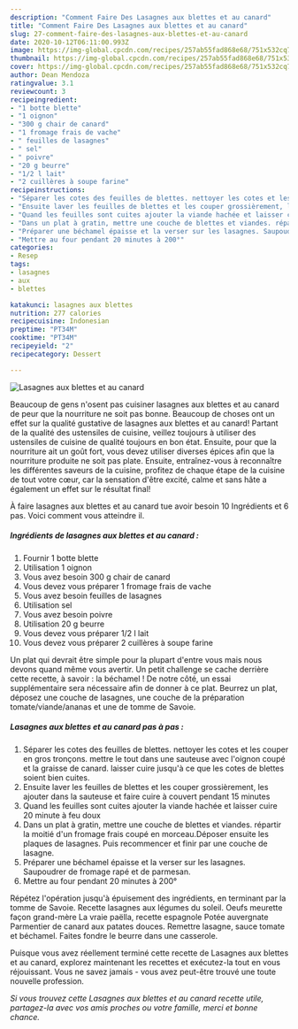 ```yaml
---
description: "Comment Faire Des Lasagnes aux blettes et au canard"
title: "Comment Faire Des Lasagnes aux blettes et au canard"
slug: 27-comment-faire-des-lasagnes-aux-blettes-et-au-canard
date: 2020-10-12T06:11:00.993Z
image: https://img-global.cpcdn.com/recipes/257ab55fad868e68/751x532cq70/lasagnes-aux-blettes-et-au-canard-photo-principale-de-la-recette.jpg
thumbnail: https://img-global.cpcdn.com/recipes/257ab55fad868e68/751x532cq70/lasagnes-aux-blettes-et-au-canard-photo-principale-de-la-recette.jpg
cover: https://img-global.cpcdn.com/recipes/257ab55fad868e68/751x532cq70/lasagnes-aux-blettes-et-au-canard-photo-principale-de-la-recette.jpg
author: Dean Mendoza
ratingvalue: 3.1
reviewcount: 3
recipeingredient:
- "1 botte blette"
- "1 oignon"
- "300 g chair de canard"
- "1 fromage frais de vache"
- " feuilles de lasagnes"
- " sel"
- " poivre"
- "20 g beurre"
- "1/2 l lait"
- "2 cuillères à soupe farine"
recipeinstructions:
- "Séparer les cotes des feuilles de blettes. nettoyer les cotes et les couper en gros tronçons. mettre le tout dans une sauteuse avec l&#39;oignon coupé et la graisse de canard. laisser cuire jusqu&#39;à ce que les cotes de blettes soient bien cuites."
- "Ensuite laver les feuilles de blettes et les couper grossièrement, les ajouter dans la sauteuse et faire cuire à couvert pendant 15 minutes"
- "Quand les feuilles sont cuites ajouter la viande hachée et laisser cuire 20 minute à feu doux"
- "Dans un plat à gratin, mettre une couche de blettes et viandes. répartir la moitié d&#39;un fromage frais coupé en morceau.Déposer ensuite les plaques de lasagnes. Puis recommencer et finir par une couche de lasagne."
- "Préparer une béchamel épaisse et la verser sur les lasagnes. Saupoudrer de fromage rapé et de parmesan."
- "Mettre au four pendant 20 minutes à 200°"
categories:
- Resep
tags:
- lasagnes
- aux
- blettes

katakunci: lasagnes aux blettes 
nutrition: 277 calories
recipecuisine: Indonesian
preptime: "PT34M"
cooktime: "PT34M"
recipeyield: "2"
recipecategory: Dessert

---
```



![Lasagnes aux blettes et au canard](https://img-global.cpcdn.com/recipes/257ab55fad868e68/751x532cq70/lasagnes-aux-blettes-et-au-canard-photo-principale-de-la-recette.jpg)

Beaucoup de gens n'osent pas cuisiner lasagnes aux blettes et au canard de peur que la nourriture ne soit pas bonne. Beaucoup de choses ont un effet sur la qualité gustative de lasagnes aux blettes et au canard! Partant de la qualité des ustensiles de cuisine, veillez toujours à utiliser des ustensiles de cuisine de qualité toujours en bon état. Ensuite, pour que la nourriture ait un goût fort, vous devez utiliser diverses épices afin que la nourriture produite ne soit pas plate. Ensuite, entraînez-vous à reconnaître les différentes saveurs de la cuisine, profitez de chaque étape de la cuisine de tout votre cœur, car la sensation d'être excité, calme et sans hâte a également un effet sur le résultat final!

<!--inarticleads1-->

À faire lasagnes aux blettes et au canard tue avoir besoin 10 Ingrédients et 6 pas. Voici comment vous atteindre il.

##### Ingrédients de lasagnes aux blettes et au canard :

1. Fournir 1 botte blette
1. Utilisation 1 oignon
1. Vous avez besoin 300 g chair de canard
1. Vous devez vous préparer 1 fromage frais de vache
1. Vous avez besoin  feuilles de lasagnes
1. Utilisation  sel
1. Vous avez besoin  poivre
1. Utilisation 20 g beurre
1. Vous devez vous préparer 1/2 l lait
1. Vous devez vous préparer 2 cuillères à soupe farine


Un plat qui devrait être simple pour la plupart d&#39;entre vous mais nous devons quand même vous avertir. Un petit challenge se cache derrière cette recette, à savoir : la béchamel ! De notre côté, un essai supplémentaire sera nécessaire afin de donner à ce plat. Beurrez un plat, déposez une couche de lasagnes, une couche de la préparation tomate/viande/ananas et une de tomme de Savoie. 

<!--inarticleads2-->

##### Lasagnes aux blettes et au canard pas à pas :

1. Séparer les cotes des feuilles de blettes. nettoyer les cotes et les couper en gros tronçons. mettre le tout dans une sauteuse avec l&#39;oignon coupé et la graisse de canard. laisser cuire jusqu&#39;à ce que les cotes de blettes soient bien cuites.
1. Ensuite laver les feuilles de blettes et les couper grossièrement, les ajouter dans la sauteuse et faire cuire à couvert pendant 15 minutes
1. Quand les feuilles sont cuites ajouter la viande hachée et laisser cuire 20 minute à feu doux
1. Dans un plat à gratin, mettre une couche de blettes et viandes. répartir la moitié d&#39;un fromage frais coupé en morceau.Déposer ensuite les plaques de lasagnes. Puis recommencer et finir par une couche de lasagne.
1. Préparer une béchamel épaisse et la verser sur les lasagnes. Saupoudrer de fromage rapé et de parmesan.
1. Mettre au four pendant 20 minutes à 200°


Répétez l&#39;opération jusqu&#39;à épuisement des ingrédients, en terminant par la tomme de Savoie. Recette lasagnes aux légumes du soleil. Oeufs meurette façon grand-mère La vraie paëlla, recette espagnole Potée auvergnate Parmentier de canard aux patates douces. Remettre lasagne, sauce tomate et béchamel. Faites fondre le beurre dans une casserole. 

<!--inarticleads1-->

<p>
Puisque vous avez réellement terminé cette recette de Lasagnes aux blettes et au canard, explorez maintenant les recettes et exécutez-la tout en vous réjouissant. Vous ne savez jamais - vous avez peut-être trouvé une toute nouvelle profession.
</p>

<p>
<i>Si vous trouvez cette Lasagnes aux blettes et au canard recette utile, partagez-la avec vos amis proches ou votre famille, merci et bonne chance.</i>
</p>
